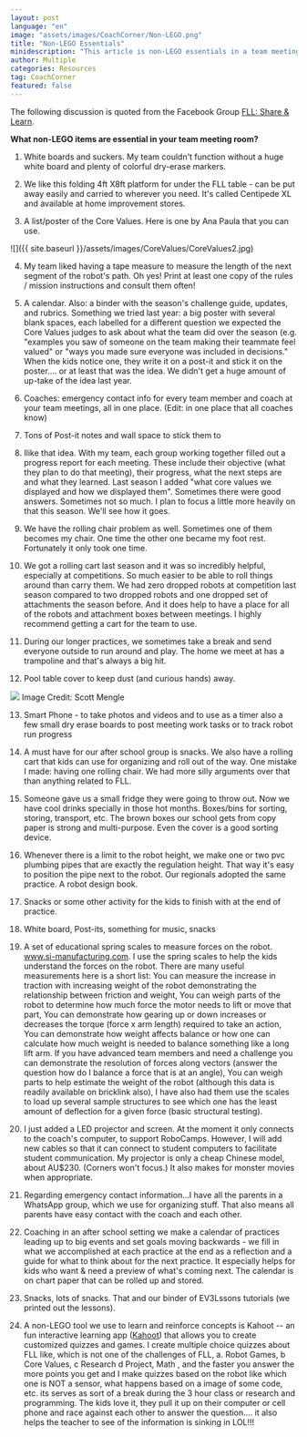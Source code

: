 ```yaml
---
layout: post
language: "en"
image: "assets/images/CoachCorner/Non-LEGO.png"
title: "Non-LEGO Essentials"
minidescription: "This article is non-LEGO essentials in a team meeting room."
author: Multiple
categories: Resources
tag: CoachCorner
featured: false
---
```


The following discussion is quoted from the Facebook Group <a href="https://www.facebook.com/groups/FLLShareandLearn/">FLL: Share & Learn</a>.

**What non-LEGO items are essential in your team meeting room?**

1. White boards and suckers. My team couldn't function without a huge white board and plenty of colorful dry-erase markers.

2. We like this folding 4ft X8ft platform for under the FLL table - can be put away easily and carried to wherever you need. It's called Centipede XL and available at home improvement stores.

3. A list/poster of the Core Values. Here is one by Ana Paula that you can use.

![]({{ site.baseurl }}/assets/images/CoreValues/CoreValues2.jpg)

4. My team liked having a tape measure to measure the length of the next segment of the robot's path. Oh yes! Print at least one copy of the rules / mission instructions and consult them often!

5. A calendar. Also: a binder with the season's challenge guide, updates, and rubrics.   Something we tried last year: a big poster with several blank spaces, each labelled for a different question we expected the Core Values judges to ask about what the team did over the season (e.g. "examples you saw of someone on the team making their teammate feel valued" or "ways you made sure everyone was included in decisions." When the kids notice one, they write it on a post-it and stick it on the poster.... or at least that was the idea. We didn't get a huge amount of up-take of the idea last year.

6. Coaches: emergency contact info for every team member and coach at your team meetings, all in one place. (Edit: in one place that all coaches know)

7. Tons of Post-it notes and wall space to stick them to

8. Ilike that idea. With my team, each group working together filled out a progress report for each meeting. These include their objective (what they plan to do that meeting), their progress, what the next steps are and what they learned. Last season I added "what core values we displayed and how we displayed them". Sometimes there were good answers. Sometimes not so much. I plan to focus a little more heavily on that this season. We'll see how it goes.

9. We have the rolling chair problem as well. Sometimes one of them becomes my chair. One time the other one became my foot rest. Fortunately it only took one time.

10. We got a rolling cart last season and it was so incredibly helpful, especially at competitions. So much easier to be able to roll things around than carry them. We had zero dropped robots at competition last season compared to two dropped robots and one dropped set of attachments the season before. And it does help to have a place for all of the robots and attachment boxes between meetings. I highly recommend getting a cart for the team to use.

11. During our longer practices, we sometimes take a break and send everyone outside to run around and play. The home we meet at has a trampoline and that's always a big hit.

12. Pool table cover to keep dust (and curious hands) away.

<img src="{{ site.baseurl }}/assets/images/CoachCorner/PoolTableCover.jpg" style="max-width: 100%" />
Image Credit: Scott Mengle

13. Smart Phone - to take photos and videos and to use as a timer also a few small dry erase boards to post meeting work tasks or to track robot run progress

14. A must have for our after school group is snacks. We also have a rolling cart that kids can use for organizing and roll out of the way. One mistake I made: having one rolling chair. We had more silly arguments over that than anything related to FLL.

15. Someone gave us a small fridge they were going to throw out. Now we have cool drinks specially in those hot months. Boxes/bins for sorting, storing, transport, etc. The brown boxes our school gets from copy paper is strong and multi-purpose. Even the cover is a good sorting device.

16. Whenever there is a limit to the robot height, we make one or two pvc plumbing pipes that are exactly the regulation height. That way it's easy to position the pipe next to the robot. Our regionals adopted the same practice. A robot design book.

17. Snacks or some other activity for the kids to finish with at the end of practice.

18. White board, Post-its, something for music, snacks


19. A set of educational spring scales to measure forces on the robot. www.si-manufacturing.com. I use the spring scales to help the kids understand the forces on the robot. There are many useful measurements here is a short list:  You can measure the increase in traction with increasing weight of the robot demonstrating the relationship between friction and weight, You can weigh parts of the robot to determine how much force the motor needs to lift or move that part, You can demonstrate how gearing up or down increases or decreases the torque (force x arm length) required to take an action, You can demonstrate how weight affects balance or how one can calculate how much weight is needed to balance something like a long lift arm. If you have advanced team members and need a challenge you can demonstrate the resolution of forces along vectors (answer the question how do I balance a force that is at an angle), You can weigh parts to help estimate the weight of the robot (although this data is readily available on bricklink also), I have also had them use the scales to load up several sample structures to see which one has the least amount of deflection for a given force (basic structural testing).

20. I just added a LED projector and screen. At the moment it only connects to the coach's computer, to support RoboCamps. However, I will add new cables so that it can connect to student computers to facilitate student communication. My projector is only a cheap Chinese model, about AU$230. (Corners won't focus.) It also makes for monster movies when appropriate.

21. Regarding emergency contact information...I have all the parents in a WhatsApp group, which we use for organizing stuff. That also means all parents have easy contact with the coach and each other.

22. Coaching in an after school setting we make a calendar of practices leading up to big events and set goals moving backwards - we fill in what we accomplished at each practice at the end as a reflection and a guide for what to think about for the next practice. It especially helps for kids who want & need a preview of what's coming next. The calendar is on chart paper that can be rolled up and stored.

23. Snacks, lots of snacks. That and our binder of EV3Lssons tutorials (we printed out the lessons).

24. A non-LEGO tool we use to learn and reinforce concepts is Kahoot -- an fun interactive learning app (<a href="https://kahoot.com/">Kahoot</a>) that allows you to create customized quizzes and games. I create multiple choice quizzes about FLL like, which is not one of the challenges of FLL, a. Robot Games, b Core Values, c Research d Project, Math , and the faster you answer the more points you get and I make quizzes based on the robot like which one is NOT a sensor, what happens based on a image of some code, etc.  its serves as sort of a break during the 3 hour class or research and programming. The kids love it, they pull it up on their computer or cell phone and race against each other to answer the question.... it also helps the teacher to see of the information is sinking in LOL!!!
